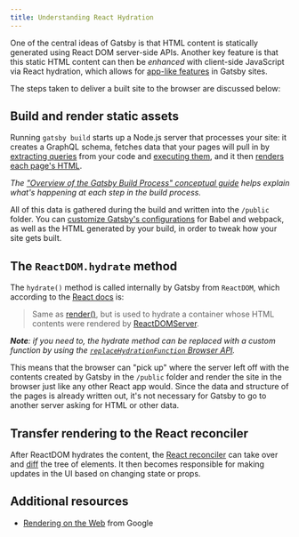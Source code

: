 ```yaml
---
title: Understanding React Hydration
---
```


One of the central ideas of Gatsby is that HTML content is statically generated using React DOM server-side APIs. Another key feature is that this static HTML content can then be _enhanced_ with client-side JavaScript via React hydration, which allows for [app-like features](/docs/adding-app-and-website-functionality) in Gatsby sites.

The steps taken to deliver a built site to the browser are discussed below:

## Build and render static assets

Running `gatsby build` starts up a Node.js server that processes your site: it creates a GraphQL schema, fetches data that your pages will pull in by [extracting queries](/docs/query-extraction) from your code and [executing them](/docs/query-execution), and it then [renders each page's HTML](/docs/html-generation).

_The ["Overview of the Gatsby Build Process" conceptual guide](/docs/overview-of-the-gatsby-build-process) helps explain what's happening at each step in the build process._

All of this data is gathered during the build and written into the `/public` folder. You can [customize Gatsby's configurations](/docs/customization) for Babel and webpack, as well as the HTML generated by your build, in order to tweak how your site gets built.

## The `ReactDOM.hydrate` method

The `hydrate()` method is called internally by Gatsby from `ReactDOM`, which according to the [React docs](https://reactjs.org/docs/react-dom.html#hydrate) is:

> Same as [render()](https://reactjs.org/docs/react-dom.html#render), but is used to hydrate a container whose HTML contents were rendered by [ReactDOMServer](https://reactjs.org/docs/react-dom-server.html).

_**Note**: if you need to, the hydrate method can be replaced with a custom function by using the [`replaceHydrationFunction` Browser API](/docs/browser-apis/#replaceHydrateFunction)._

This means that the browser can "pick up" where the server left off with the contents created by Gatsby in the `/public` folder and render the site in the browser just like any other React app would. Since the data and structure of the pages is already written out, it's not necessary for Gatsby to go to another server asking for HTML or other data.

## Transfer rendering to the React reconciler

After ReactDOM hydrates the content, the [React reconciler](https://reactjs.org/docs/reconciliation.html) can take over and [diff](https://en.m.wikipedia.org/wiki/Diff) the tree of elements. It then becomes responsible for making updates in the UI based on changing state or props.

## Additional resources

- [Rendering on the Web](https://developers.google.com/web/updates/2019/02/rendering-on-the-web) from Google
